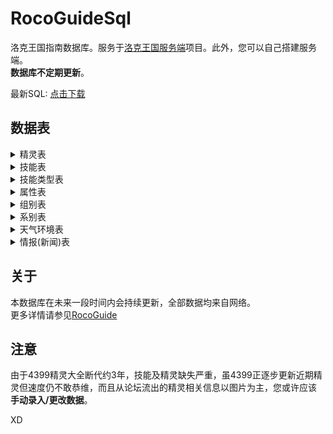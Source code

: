 # RocoGuideSql
洛克王国指南数据库。服务于[洛克王国服务端](https://github.com/taxeric/RocoGuideServe)项目。此外，您可以自己搭建服务端。  
**数据库不定期更新**。

最新SQL: [点击下载](https://github.com/taxeric/RocoGuideSql/blob/main/sqls/20221126.sql)

## 数据表 
<details>
<summary>精灵表</summary>
<ul>
<li>编号</li>
<li>头像</li>
<li>名称</li>
<li>组别</li>
<li>身高</li>
<li>体重</li>
<li>爱好</li>
<li>简介</li>
<li>主属性</li>
<li>副属性</li>
<li>六项种族值</li>
<ul>
</details>

<details>
<summary>技能表</summary>
<ul>
<li>名称</li>
<li>类型</li>
<li>简介</li>
<li>属性</li>
<li>伤害</li>
<li>PP</li>
<li>攻速</li>
<li>是否遗传</li>
<li>是否必中</li>
<li>附加效果</li>
<ul>
</details>

<details>
<summary>技能类型表</summary>
<ul>
<li>名称</li>
<ul>
</details>

<details>
<summary>属性表</summary>
<ul>
<li>名称</li>
<ul>
</details>

<details>
<summary>组别表</summary>
<ul>
<li>名称</li>
<ul>
</details>

<details>
<summary>系别表</summary>
<ul>
<li>名称</li>
<ul>
</details>

<details>
<summary>天气环境表</summary>
<ul>
<li>名称</li>
<li>介绍</li>
<li>效果</li>
<li>类型</li>
<li>图标链接</li>
<ul>
</details>

<details>
<summary>情报(新闻)表</summary>
<ul>
<li>标题</li>
<li>创建时间</li>
<li>更新时间</li>
<li>url</li>
<li>类型</li>
<li>内容</li>
<ul>
</details>

## 关于
本数据库在未来一段时间内会持续更新，全部数据均来自网络。  
更多详情请参见[RocoGuide](https://gitee.com/lanier/roco-guide)

## 注意
由于4399精灵大全断代约3年，技能及精灵缺失严重，虽4399正逐步更新近期精灵但速度仍不敢恭维，而且从论坛流出的精灵相关信息以图片为主，您或许应该 **手动录入/更改数据**。  

XD
